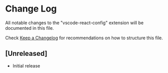 # Change Log

All notable changes to the "vscode-react-config" extension will be documented in this file.

Check [Keep a Changelog](http://keepachangelog.com/) for recommendations on how to structure this file.

## [Unreleased]

- Initial release